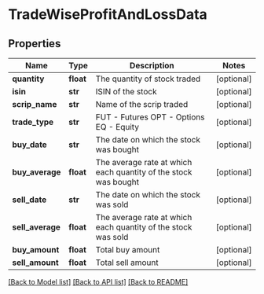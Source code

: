 # TradeWiseProfitAndLossData

## Properties
Name | Type | Description | Notes
------------ | ------------- | ------------- | -------------
**quantity** | **float** | The quantity of stock traded | [optional] 
**isin** | **str** | ISIN of the stock | [optional] 
**scrip_name** | **str** | Name of the scrip traded | [optional] 
**trade_type** | **str** | FUT - Futures   OPT - Options    EQ - Equity | [optional] 
**buy_date** | **str** | The date on which the stock was bought | [optional] 
**buy_average** | **float** | The average rate at which each quantity of the stock was bought | [optional] 
**sell_date** | **str** | The date on which the stock was sold | [optional] 
**sell_average** | **float** | The average rate at which each quantity of the stock was sold | [optional] 
**buy_amount** | **float** | Total buy amount | [optional] 
**sell_amount** | **float** | Total sell amount | [optional] 

[[Back to Model list]](../README.md#documentation-for-models) [[Back to API list]](../README.md#documentation-for-api-endpoints) [[Back to README]](../README.md)

